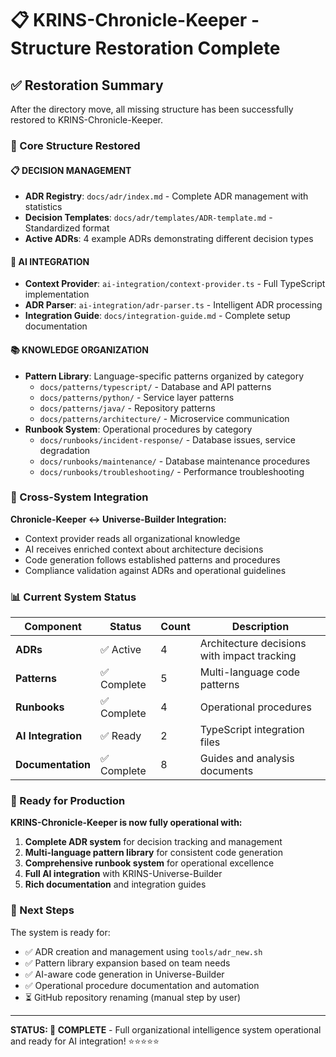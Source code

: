 # 📋 KRINS-Chronicle-Keeper - Structure Restoration Complete

## ✅ Restoration Summary

After the directory move, all missing structure has been successfully restored to KRINS-Chronicle-Keeper.

### 🎯 Core Structure Restored

#### **📋 DECISION MANAGEMENT**
- **ADR Registry**: `docs/adr/index.md` - Complete ADR management with statistics
- **Decision Templates**: `docs/adr/templates/ADR-template.md` - Standardized format
- **Active ADRs**: 4 example ADRs demonstrating different decision types

#### **🤖 AI INTEGRATION**
- **Context Provider**: `ai-integration/context-provider.ts` - Full TypeScript implementation
- **ADR Parser**: `ai-integration/adr-parser.ts` - Intelligent ADR processing
- **Integration Guide**: `docs/integration-guide.md` - Complete setup documentation

#### **📚 KNOWLEDGE ORGANIZATION**
- **Pattern Library**: Language-specific patterns organized by category
  - `docs/patterns/typescript/` - Database and API patterns
  - `docs/patterns/python/` - Service layer patterns  
  - `docs/patterns/java/` - Repository patterns
  - `docs/patterns/architecture/` - Microservice communication
- **Runbook System**: Operational procedures by category
  - `docs/runbooks/incident-response/` - Database issues, service degradation
  - `docs/runbooks/maintenance/` - Database maintenance procedures
  - `docs/runbooks/troubleshooting/` - Performance troubleshooting

### 🔗 Cross-System Integration

**Chronicle-Keeper ↔ Universe-Builder Integration:**
- Context provider reads all organizational knowledge
- AI receives enriched context about architecture decisions
- Code generation follows established patterns and procedures
- Compliance validation against ADRs and operational guidelines

### 📊 Current System Status

| Component | Status | Count | Description |
|-----------|--------|-------|-------------|
| **ADRs** | ✅ Active | 4 | Architecture decisions with impact tracking |
| **Patterns** | ✅ Complete | 5 | Multi-language code patterns |
| **Runbooks** | ✅ Complete | 4 | Operational procedures |
| **AI Integration** | ✅ Ready | 2 | TypeScript integration files |
| **Documentation** | ✅ Complete | 8 | Guides and analysis documents |

### 🚀 Ready for Production

**KRINS-Chronicle-Keeper is now fully operational with:**

1. **Complete ADR system** for decision tracking and management
2. **Multi-language pattern library** for consistent code generation  
3. **Comprehensive runbook system** for operational excellence
4. **Full AI integration** with KRINS-Universe-Builder
5. **Rich documentation** and integration guides

### 🎯 Next Steps

The system is ready for:
- ✅ ADR creation and management using `tools/adr_new.sh`
- ✅ Pattern library expansion based on team needs
- ✅ AI-aware code generation in Universe-Builder
- ✅ Operational procedure documentation and automation
- ⏳ GitHub repository renaming (manual step by user)

---

**STATUS: 🎯 COMPLETE** - Full organizational intelligence system operational and ready for AI integration! ⭐⭐⭐⭐⭐